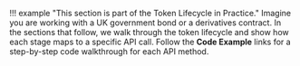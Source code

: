 !!! example "This section is part of the Token Lifecycle in Practice."
    Imagine you are working with a UK government bond or a derivatives contract. In the sections that follow, we walk through the token lifecycle and show how each stage maps to a specific API call. Follow the **Code Example** links for a step-by-step code walkthrough for each API method.